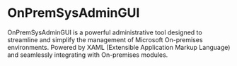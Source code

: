 # OnPremSysAdminGUI
OnPremSysAdminGUI is a powerful administrative tool designed to streamline and simplify the management of Microsoft On-premises environments. Powered by XAML (Extensible Application Markup Language) and seamlessly integrating with On-premises modules.

